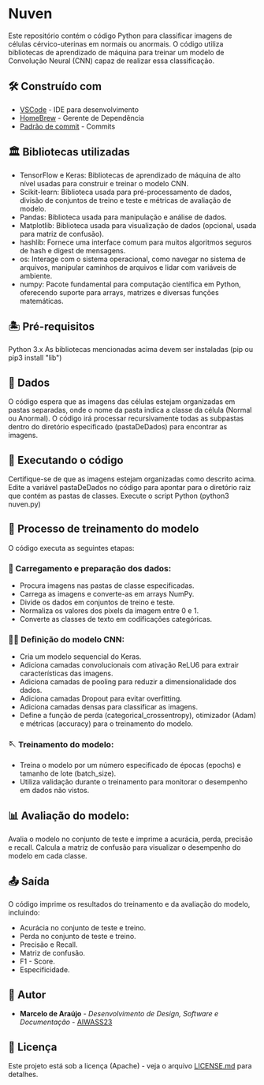# Nuven

Este repositório contém o código Python para classificar imagens de células cérvico-uterinas em normais ou anormais. O código utiliza bibliotecas de aprendizado de máquina para treinar um modelo de Convolução Neural (CNN) capaz de realizar essa classificação.

## 🛠️ Construído com

* [VSCode](https://code.visualstudio.com) - IDE para desenvolvimento
* [HomeBrew](https://brew.sh/index_pt-br) - Gerente de Dependência
* [Padrão de commit](https://github.com/iuricode/padroes-de-commits) - Commits

## 🏛️ Bibliotecas utilizadas
* TensorFlow e Keras: Bibliotecas de aprendizado de máquina de alto nível usadas para construir e treinar o modelo CNN.
* Scikit-learn: Biblioteca usada para pré-processamento de dados, divisão de conjuntos de treino e teste e métricas de avaliação de modelo.
* Pandas: Biblioteca usada para manipulação e análise de dados.
* Matplotlib: Biblioteca usada para visualização de dados (opcional, usada para matriz de confusão).
* hashlib: Fornece uma interface comum para muitos algoritmos seguros de hash e digest de mensagens.
* os: Interage com o sistema operacional, como navegar no sistema de arquivos, manipular caminhos de arquivos e lidar com variáveis de ambiente.
* numpy: Pacote fundamental para computação científica em Python, oferecendo suporte para arrays, matrizes e diversas funções matemáticas.

## 🏝️ Pré-requisitos
Python 3.x
As bibliotecas mencionadas acima devem ser instaladas (pip ou pip3 install "lib")

## 🎲 Dados
O código espera que as imagens das células estejam organizadas em pastas separadas, onde o nome da pasta indica a classe da célula (Normal ou Anormal). O código irá processar recursivamente todas as subpastas dentro do diretório especificado (pastaDeDados) para encontrar as imagens.

## 🚀 Executando o código
Certifique-se de que as imagens estejam organizadas como descrito acima.
Edite a variável pastaDeDados no código para apontar para o diretório raiz que contém as pastas de classes. Execute o script Python (python3 nuven.py)

## 🦾 Processo de treinamento do modelo
O código executa as seguintes etapas:

### 🧶 Carregamento e preparação dos dados:
* Procura imagens nas pastas de classe especificadas.
* Carrega as imagens e converte-as em arrays NumPy.
* Divide os dados em conjuntos de treino e teste.
* Normaliza os valores dos pixels da imagem entre 0 e 1.
* Converte as classes de texto em codificações categóricas.

### 🧍‍♀️ Definição do modelo CNN:
* Cria um modelo sequencial do Keras.
* Adiciona camadas convolucionais com ativação ReLU6 para extrair características das imagens.
* Adiciona camadas de pooling para reduzir a dimensionalidade dos dados.
* Adiciona camadas Dropout para evitar overfitting.
* Adiciona camadas densas para classificar as imagens.
* Define a função de perda (categorical_crossentropy), otimizador (Adam) e métricas (accuracy) para o treinamento do modelo.

### 🪡 Treinamento do modelo:
* Treina o modelo por um número especificado de épocas (epochs) e tamanho de lote (batch_size).
* Utiliza validação durante o treinamento para monitorar o desempenho em dados não vistos.

## 📊 Avaliação do modelo:
Avalia o modelo no conjunto de teste e imprime a acurácia, perda, precisão e recall.
Calcula a matriz de confusão para visualizar o desempenho do modelo em cada classe.

## 📤 Saída
O código imprime os resultados do treinamento e da avaliação do modelo, incluindo:

* Acurácia no conjunto de teste e treino.
* Perda no conjunto de teste e treino.
* Precisão e Recall.
* Matriz de confusão.
* F1 - Score.
* Especificidade.

## 🔨 Autor

* **Marcelo de Araújo** - *Desenvolvimento de Design, Software e Documentação* - [AIWASS23](https://github.com/AIWASS23)

## 📄 Licença

Este projeto está sob a licença (Apache) - veja o arquivo [LICENSE.md]() para detalhes.
